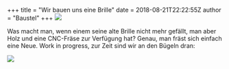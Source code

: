 +++
title = "Wir bauen uns eine Brille"
date = 2018-08-21T22:22:55Z
author = "Baustel"
+++
[![](https://flipdot.org/blog/uploads/IMG_20180821_230946.serendipityThumb.jpg)](https://flipdot.org/blog/uploads/IMG_20180821_230946.jpg)  
  
Was macht man, wenn einem seine alte Brille nicht mehr gefällt, man aber
Holz und eine CNC-Fräse zur Verfügung hat? Genau, man fräst sich einfach
eine Neue. Work in progress, zur Zeit sind wir an den Bügeln dran:  
  
[![](https://flipdot.org/blog/uploads/IMG_20180821_230653.serendipityThumb.jpg)](https://flipdot.org/blog/uploads/IMG_20180821_230653.jpg)
